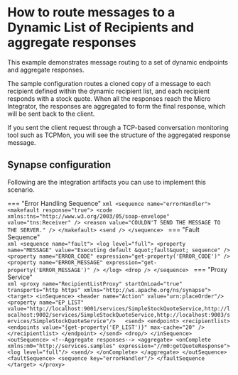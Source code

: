 # How to route messages to a Dynamic List of Recipients and aggregate responses
This example demonstrates message routing to a set of dynamic endpoints and aggregate responses. 

The sample configuration routes a cloned copy of a message
to each recipient defined within the dynamic recipient list, and
each recipient responds with a stock quote. When all the responses
reach the Micro Integrator, the responses are aggregated to form the final response,
which will be sent back to the client.

If you sent the client request through a TCP-based conversation
monitoring tool such as TCPMon, you will see the structure of the
aggregated response message.

## Synapse configuration

Following are the integration artifacts you can use to implement this scenario.

=== "Error Handling Sequence"
    ```xml
    <sequence name="errorHandler">
      <makefault response="true">
         <code xmlns:tns="http://www.w3.org/2003/05/soap-envelope" value="tns:Receiver" />
         <reason value="COULDN'T SEND THE MESSAGE TO THE SERVER." />
      </makefault>
      <send />
    </sequence>
    ```
=== "Fault Sequence"    
    ```xml
    <sequence name="fault">
      <log level="full">
         <property name="MESSAGE" value="Executing default &quot;fault&quot; sequence" />
         <property name="ERROR_CODE" expression="get-property('ERROR_CODE')" />
         <property name="ERROR_MESSAGE" expression="get-property('ERROR_MESSAGE')" />
      </log>
      <drop />
    </sequence>
    ```
=== "Proxy Service"    
    ```xml
    <proxy name="RecipientListProxy" startOnLoad="true" transports="http https" xmlns="http://ws.apache.org/ns/synapse">
       <target>
            <inSequence>
                <header name="Action" value="urn:placeOrder"/>
                 <property name="EP_LIST" value="http://localhost:9001/services/SimpleStockQuoteService,http://localhost:9002/services/SimpleStockQuoteService,http://localhost:9003/services/SimpleStockQuoteService"/>  
                 <send>
                    <endpoint>
                       <recipientlist>
                          <endpoints value="{get-property('EP_LIST')}" max-cache="20" />
                       </recipientlist>
                    </endpoint>
                 </send>
                 <drop/>
             </inSequence>
            <outSequence>
                <!--Aggregate responses-->
                <aggregate>
                   <onComplete xmlns:m0="http://services.samples"
                                  expression="//m0:getQuoteResponse">
                     <log level="full"/>
                     <send/>
                   </onComplete>
                </aggregate>
            </outSequence>
            <faultSequence>
                <sequence key="errorHandler"/>
            </faultSequence
        </target>
    </proxy>
    ```

<!--
Set up the back-end service.

Invoke the Micro Integrator:

```bash
ant stockquote -Dtrpurl=http://localhost:8280/
```
-->
